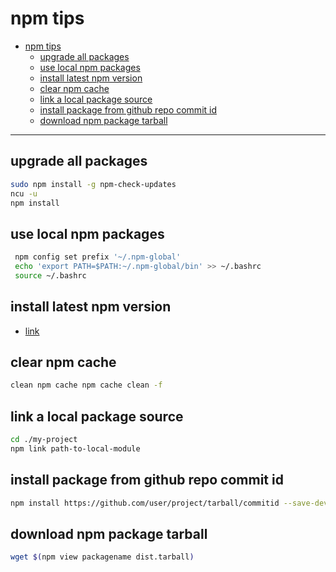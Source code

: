 # npm tips

<!-- TOC -->
- [npm tips](#npm-tips)
  * [upgrade all packages](#upgrade-all-packages)
  * [use local npm packages](#use-local-npm-packages)
  * [install latest npm version](#install-latest-npm-version)
  * [clear npm cache](#clear-npm-cache)
  * [link a local package source](#link-a-local-package-source)
  * [install package from github repo commit id](#install-package-from-github-repo-commit-id)
  * [download npm package tarball](#download-npm-package-tarball)
<!-- TOCEND -->

<hr/>

## upgrade all packages

```sh
sudo npm install -g npm-check-updates
ncu -u
npm install
```

## use local npm packages

```sh
 npm config set prefix '~/.npm-global'
 echo 'export PATH=$PATH:~/.npm-global/bin' >> ~/.bashrc
 source ~/.bashrc
```

## install latest npm version

- [link](https://websiteforstudents.com/install-the-latest-node-js-and-nmp-packages-on-ubuntu-16-04-18-04-lts/)

## clear npm cache

```sh
clean npm cache npm cache clean -f
```

## link a local package source

```sh
cd ./my-project
npm link path-to-local-module
```

## install package from github repo commit id

```sh
npm install https://github.com/user/project/tarball/commitid --save-dev
```

## download npm package tarball

```sh
wget $(npm view packagename dist.tarball)
```
